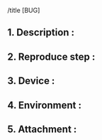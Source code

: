 /title [BUG]
## 1.  Description :
 
 
## 2.  Reproduce step :
 
 
## 3.  Device :
 
## 4.  Environment :
 
## 5.  Attachment :